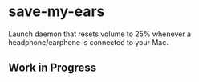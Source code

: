 # save-my-ears

Launch daemon that resets volume to 25% whenever a headphone/earphone is connected to your Mac.

## Work in Progress
